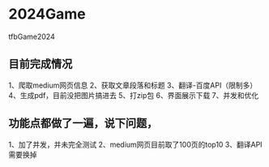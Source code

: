 # 2024Game
tfbGame2024
## 目前完成情况
1、爬取medium网页信息
2、获取文章段落和标题
3、翻译-百度API（限制多）
4、生成pdf，目前没把图片搞进去
5、打zip包
6、界面展示下载
7、并发和优化

## 功能点都做了一遍，说下问题， 
1、加了并发，并未完全测试
2、medium网页目前取了100页的top10
3、翻译API需要换掉
